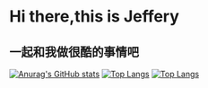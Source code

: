 # Hi there,this is Jeffery
## 一起和我做很酷的事情吧
[![Anurag's GitHub stats](https://github-readme-stats.vercel.app/api?username=kokowhen)](https://github.com/anuraghazra/github-readme-stats)
[![Top Langs](https://github-readme-stats.vercel.app/api/top-langs/?username=kokowhen&hide=python,c++,html)](https://github.com/anuraghazra/github-readme-stats)
[![Top Langs](https://github-readme-stats.vercel.app/api/top-langs/?username=kokowhen&layout=compact)](https://github.com/anuraghazra/github-readme-stats)
